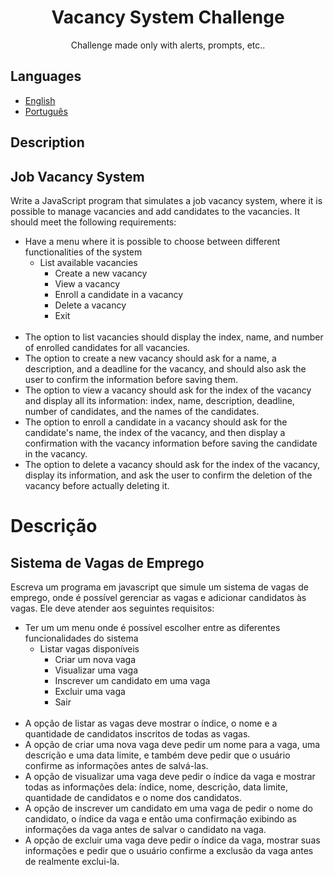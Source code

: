 <h1 align="center"> Vacancy System Challenge </h1>
<p align="center">
    Challenge made only with alerts, prompts, etc..
</p>

## Languages

- [English](#description)
- [Português](#descrição)


## Description

## Job Vacancy System
Write a JavaScript program that simulates a job vacancy system, where it is possible to manage vacancies and add candidates to the vacancies. It should meet the following requirements:

- Have a menu where it is possible to choose between different functionalities of the system
  - List available vacancies
    - Create a new vacancy
    - View a vacancy
    - Enroll a candidate in a vacancy
    - Delete a vacancy
    - Exit
    <br><br>
- The option to list vacancies should display the index, name, and number of enrolled candidates for all vacancies.
- The option to create a new vacancy should ask for a name, a description, and a deadline for the vacancy, and should also ask the user to confirm the information before saving them.
- The option to view a vacancy should ask for the index of the vacancy and display all its information: index, name, description, deadline, number of candidates, and the names of the candidates.
- The option to enroll a candidate in a vacancy should ask for the candidate's name, the index of the vacancy, and then display a confirmation with the vacancy information before saving the candidate in the vacancy.
- The option to delete a vacancy should ask for the index of the vacancy, display its information, and ask the user to confirm the deletion of the vacancy before actually deleting it.


# Descrição

## Sistema de Vagas de Emprego

Escreva um programa em javascript que simule um sistema de vagas de emprego, onde é possível gerenciar as vagas e adicionar candidatos às vagas. Ele deve atender aos seguintes requisitos:

- Ter um um menu onde é possível escolher entre as diferentes funcionalidades do sistema
  - Listar vagas disponíveis
    - Criar um nova vaga
    - Visualizar uma vaga
    - Inscrever um candidato em uma vaga
    - Excluir uma vaga
    - Sair
    <br><br>
- A opção de listar as vagas deve mostrar o índice, o nome e a quantidade de candidatos inscritos de todas as vagas.
- A opção de criar uma nova vaga deve pedir um nome para a vaga, uma descrição e uma data limite, e também deve pedir que o usuário confirme as informações antes de salvá-las.
- A opção de visualizar uma vaga deve pedir o índice da vaga e mostrar todas as informações dela: índice, nome, descrição, data limite, quantidade de candidatos e o nome dos candidatos.
- A opção de inscrever um candidato em uma vaga de pedir o nome do candidato, o índice da vaga e então uma confirmação exibindo as informações da vaga antes de salvar o candidato na vaga.
- A opção de excluir uma vaga deve pedir o índice da vaga, mostrar suas informações e pedir que o usuário confirme a exclusão da vaga antes de realmente exclui-la.


